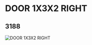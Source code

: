 # DOOR 1X3X2 RIGHT
## 3188
![DOOR 1X3X2 RIGHT](https://lc-www-live-s.legocdn.com/media/bricks/5/2/4140491.jpg)